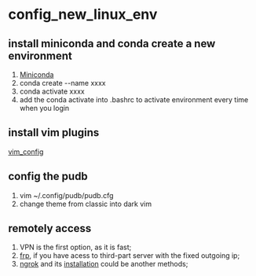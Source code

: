 # config_new_linux_env

## install miniconda and conda create a new environment
1. [Miniconda](https://docs.conda.io/en/latest/miniconda.html)
2. conda create --name xxxx
3. conda activate xxxx
4. add the conda activate into .bashrc to activate  environment every time when you login

## install vim plugins
[vim_config](https://github.com/amix/vimrc)

## config the pudb
1. vim ~/.config/pudb/pudb.cfg
2. change theme from classic into dark vim

## remotely access
1. VPN is the first option, as it is fast;
2. [frp](https://github.com/fatedier/frp), if you have acess to third-part server with the fixed outgoing ip;
3. [ngrok](https://ngrok.com/) and its [installation](https://github.com/vincenthsu/systemd-ngrok) could be another methods;

